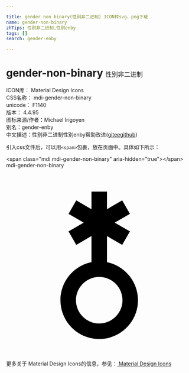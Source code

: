 ```yaml
---

title: gender non binary(性别非二进制) ICON转svg、png下载
name: gender-non-binary
zhTips: 性别非二进制,性别enby
tags: []
search: gender-enby

---
```


# gender-non-binary  <small style="font-size: 60%;font-weight: 100">性别非二进制</small>


<div class="detail-page">
<p>
<span>
ICON库：
<span class="badge-secondary badge">Material Design Icons</span> 
</span>
<br/>
<span>
CSS名称：
<span class="badge-secondary badge">mdi-gender-non-binary</span> 
</span>
<br/>
<span>
unicode：
<span class="badge-secondary badge">F1140</span> 
<copy-btn content='F1140' btn-title=""></copy-btn>
<copy-btn :content='String.fromCodePoint(parseInt("F1140", 16))' btn-title="复制U"></copy-btn>
</span>
<br/>
<span>
版本：
<span class="badge-secondary badge">4.4.95</span> 
</span>
<br/>
<span>图标来源/作者：<span class="badge-light badge">Michael Irigoyen</span></span> 
<br/>
<span>别名：<span class="badge-light badge">gender-enby</span></span><br/><span class="zh-detail">中文描述：<span class="badge-primary badge">性别非二进制</span><span class="badge-primary badge">性别enby</span><span class="help-link"><span>帮助改进</span>(<a href="https://gitee.com/liuwave/icon-helper/edit/master/json/material/gender-non-binary.json" target="_blank" rel="noopener noreferrer">gitee</a><a href="https://github.com/liuwave/icon-helper/edit/master/json/material/gender-non-binary.json" target="_blank" rel="noopener noreferrer">github</a></span>)</span><br/>
</p>
</div>
<div class="alert alert-dark">
  <i class="mdi mdi-gender-non-binary mdi-48px"></i>
  <i class="mdi mdi-gender-non-binary mdi-36px"></i>
  <i class="mdi mdi-gender-non-binary mdi-24px"></i>
  <i class="mdi mdi-gender-non-binary mdi-18px"></i>
</div>
<div>
  <p>引入css文件后，可以用<code>&lt;span&gt;</code>包裹，放在页面中。具体如下所示：    
  </p>
  <div class="alert alert-primary" style="font-size: 14px">
    &lt;span class="mdi mdi-gender-non-binary" aria-hidden="true"&gt;&lt;/span&gt;
    <copy-btn content='<span class="mdi mdi-gender-non-binary" aria-hidden="true"></span>'></copy-btn>
  </div>
  <div class="alert alert-secondary">
    <i class="mdi mdi-gender-non-binary"
    style="font-size: 24px"
    aria-hidden="true"></i> mdi-gender-non-binary
    <copy-btn content="mdi-gender-non-binary" btn-title="复制图标名称"></copy-btn>
  </div>
</div>
<div id="svg" class="svg-wrap">
<svg xmlns="http://www.w3.org/2000/svg" viewBox="0 0 24 24"><path d="M13 3H11V5.27L9.04 4.13L8.04 5.87L10 7L8.04 8.13L9.04 9.87L11 8.73V12.1C8.72 12.56 7 14.58 7 17C7 19.76 9.24 22 12 22S17 19.76 17 17C17 14.58 15.28 12.56 13 12.1V8.73L14.96 9.87L15.96 8.13L14 7L15.96 5.87L14.96 4.13L13 5.27V3M12 20C10.35 20 9 18.65 9 17S10.35 14 12 14 15 15.35 15 17 13.65 20 12 20Z" /></svg>
</div>
<detail full-name='mdi-gender-non-binary'></detail>
    
<div><p>更多关于 Material Design Icons的信息，参见：<a target="_blank" href="https://iconhelper.cn/material.html"> Material Design Icons</a>
</p></div>
